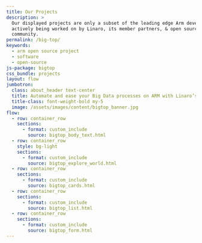 ```yaml
---
title: Our Projects
description: >
  Our displayed projects are only a subset of the leading edge Arm developments
  actively being worked on by Linaro, its member partners, & open source
  community.
permalink: /big-top/
keywords:
  - arm open source project
  - software
  - open-source
js-package: bigtop
css_bundle: projects
layout: flow
jumbotron:
  class: about_header text-center
  title: Automate and ease your Big Data processes on ARM with Linaro’s Apache Bigtop Consulting.
  title-class: font-weight-bold my-5
  image: /assets/images/content/bigtop_banner.jpg
flow:
  - row: container_row
    sections:
      - format: custom_include
        source: bigtop_body_text.html
  - row: container_row
    style: bg-light
    sections:
      - format: custom_include
        source: bigtop_explore_world.html
  - row: container_row
    sections:
      - format: custom_include
        source: bigtop_cards.html
  - row: container_row
    sections:
      - format: custom_include
        source: bigtop_list.html
  - row: container_row
    sections:
      - format: custom_include
        source: bigtop_form.html
---
```

